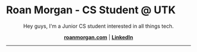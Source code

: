 # Roan Morgan - CS Student @ UTK



<div align="center">
Hey guys, I'm a Junior CS student interested in all things tech.

**[roanmorgan.com](https://roanmorgan.com/)** | **[LinkedIn](https://www.linkedin.com/in/roanmorgan53/)**

</div>

---


